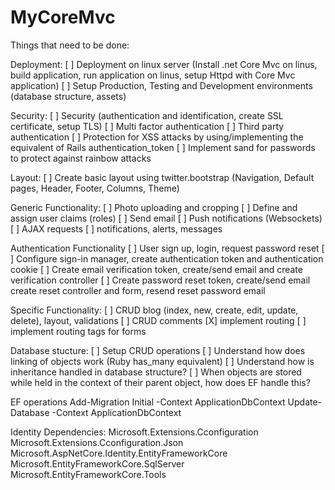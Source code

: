 # MyCoreMvc

Things that need to be done:

Deployment:
[ ] Deployment on linux server (Install .net Core Mvc on linus, build application, run application on linus, setup Httpd with Core Mvc application)
[ ] Setup Production, Testing and Development environments (database structure, assets)

Security:
[ ] Security (authentication and identification, create SSL certificate, setup TLS)
[ ] Multi factor authentication
[ ] Third party authentication
[ ] Protection for XSS attacks by using/implementing the equivalent of Rails authentication_token
[ ] Implement sand for passwords to protect against rainbow attacks
 
Layout:
[ ] Create basic layout using twitter.bootstrap (Navigation, Default pages, Header, Footer, Columns, Theme)

Generic Functionality:
[ ] Photo uploading and cropping
[ ] Define and assign user claims (roles)
[ ] Send email
[ ] Push notifications (Websockets)
[ ] AJAX requests
[ ] notifications, alerts, messages

Authentication Functionality
[ ] User sign up, login, request password reset
[ ] Configure sign-in manager, create authentication token and authentication cookie
[ ] Create email verification token, create/send email and create verification controller
[ ] Create password reset token, create/send email create reset controller and form, resend reset password email

Specific Functionality:
[ ] CRUD blog (index, new, create, edit, update, delete), layout, validations
[ ] CRUD comments
[X] implement routing
[ ] implement routing tags for forms

Database stucture:
[ ] Setup CRUD operations
[ ] Understand how does linking of objects work (Ruby has_many equivalent)
[ ] Understand how is inheritance handled in database structure?
[ ] When objects are stored while held in the context of their parent object, how does EF handle this?


EF operations
Add-Migration Initial -Context ApplicationDbContext
Update-Database -Context ApplicationDbContext

Identity Dependencies:
Microsoft.Extensions.Cconfiguration
Microsoft.Extensions.Cconfiguration.Json
Microsoft.AspNetCore.Identity.EntityFrameworkCore
Microsoft.EntityFrameworkCore.SqlServer
Microsoft.EntityFrameworkCore.Tools






